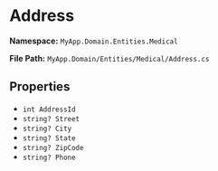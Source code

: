 # Address

**Namespace:** `MyApp.Domain.Entities.Medical`

**File Path:** `MyApp.Domain/Entities/Medical/Address.cs`

## Properties

- `int AddressId`
- `string? Street`
- `string? City`
- `string? State`
- `string? ZipCode`
- `string? Phone`

